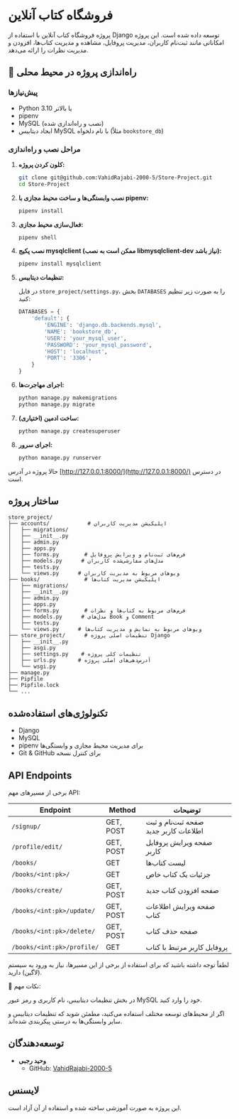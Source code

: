 # فروشگاه کتاب آنلاین

پروژه فروشگاه کتاب آنلاین با استفاده از Django توسعه داده شده است. این پروژه امکاناتی مانند ثبت‌نام کاربران، مدیریت پروفایل، مشاهده و مدیریت کتاب‌ها، افزودن و مدیریت نظرات را ارائه می‌دهد.

## 🚀 راه‌اندازی پروژه در محیط محلی

### پیش‌نیازها

- Python 3.10 یا بالاتر
- pipenv
- MySQL (نصب و راه‌اندازی شده)
- ایجاد دیتابیس MySQL با نام دلخواه (مثلاً `bookstore_db`)

### مراحل نصب و راه‌اندازی

1. **کلون کردن پروژه:**

   ```bash
   git clone git@github.com:VahidRajabi-2000-5/Store-Project.git
   cd Store-Project
   ```

2. **نصب وابستگی‌ها و ساخت محیط مجازی با pipenv:**

   ```bash
   pipenv install
   ```

3. **فعال‌سازی محیط مجازی:**

   ```bash
   pipenv shell
   ```

4. **نصب پکیج mysqlclient (ممکن است به نصب libmysqlclient-dev نیاز باشد):**

   ```bash
   pipenv install mysqlclient
   ```

5. **تنظیمات دیتابیس:**

   در فایل `store_project/settings.py`، بخش `DATABASES` را به صورت زیر تنظیم کنید:

   ```python
   DATABASES = {
       'default': {
           'ENGINE': 'django.db.backends.mysql',
           'NAME': 'bookstore_db',
           'USER': 'your_mysql_user',
           'PASSWORD': 'your_mysql_password',
           'HOST': 'localhost',
           'PORT': '3306',
       }
   }
   ```

6. **اجرای مهاجرت‌ها:**

   ```bash
   python manage.py makemigrations
   python manage.py migrate
   ```

7. **ساخت ادمین (اختیاری):**

   ```bash
   python manage.py createsuperuser
   ```

8. **اجرای سرور:**

   ```bash
   python manage.py runserver
   ```

حالا پروژه در آدرس [http://127.0.0.1:8000/](http://127.0.0.1:8000/) در دسترس است.

## ساختار پروژه

```
store_project/
├── accounts/            # اپلیکیشن مدیریت کاربران
│   ├── migrations/
│   ├── __init__.py
│   ├── admin.py
│   ├── apps.py
│   ├── forms.py        # فرم‌های ثبت‌نام و ویرایش پروفایل
│   ├── models.py      # مدل‌های سفارشی‌شده کاربران
│   ├── tests.py
│   └── views.py      # ویوهای مربوط به مدیریت کاربران
├── books/              # اپلیکیشن مدیریت کتاب‌ها
│   ├── migrations/
│   ├── __init__.py
│   ├── admin.py
│   ├── apps.py
│   ├── forms.py        # فرم‌های مربوط به کتاب‌ها و نظرات
│   ├── models.py      # مدل‌های Book و Comment
│   ├── tests.py
│   └── views.py      # ویوهای مربوط به نمایش و مدیریت کتاب‌ها
├── store_project/      # تنظیمات اصلی پروژه Django
│   ├── __init__.py
│   ├── asgi.py
│   ├── settings.py    # تنظیمات کلی پروژه
│   ├── urls.py       # آدرس‌دهی‌های اصلی پروژه
│   └── wsgi.py
├── manage.py
├── Pipfile
├── Pipfile.lock
└── ...
```

## تکنولوژی‌های استفاده‌شده

- Django
- MySQL
- pipenv برای مدیریت محیط مجازی و وابستگی‌ها
- Git & GitHub برای کنترل نسخه

## API Endpoints

برخی از مسیرهای مهم API:

| Endpoint                               | Method | توضیحات                                 |
|----------------------------------------|--------|------------------------------------------|
| `/signup/`                             | GET, POST | صفحه ثبت‌نام و ثبت اطلاعات کاربر جدید |
| `/profile/edit/`                       | GET, POST | صفحه ویرایش پروفایل کاربر               |
| `/books/`                              | GET    | لیست کتاب‌ها                             |
| `/books/<int:pk>/`                      | GET    | جزئیات یک کتاب خاص                       |
| `/books/create/`                       | GET, POST | صفحه افزودن کتاب جدید                   |
| `/books/<int:pk>/update/`              | GET, POST | صفحه ویرایش اطلاعات کتاب               |
| `/books/<int:pk>/delete/`              | GET, POST | صفحه حذف کتاب                            |
| `/books/<int:pk>/profile/`              | GET    | پروفایل کاربر مرتبط با کتاب               |

لطفاً توجه داشته باشید که برای استفاده از برخی از این مسیرها، نیاز به ورود به سیستم (لاگین) دارید.


📌 نکات مهم:

در بخش تنظیمات دیتابیس، نام کاربری و رمز عبور MySQL خود را وارد کنید.

اگر از محیط‌های توسعه مختلف استفاده می‌کنید، مطمئن شوید که تنظیمات دیتابیس و سایر وابستگی‌ها به درستی پیکربندی شده‌اند.​


## توسعه‌دهندگان

- **وحید رجبی**
  - GitHub: [VahidRajabi-2000-5](https://github.com/VahidRajabi-2000-5)

## لایسنس

این پروژه به صورت آموزشی ساخته شده و استفاده از آن آزاد است.
